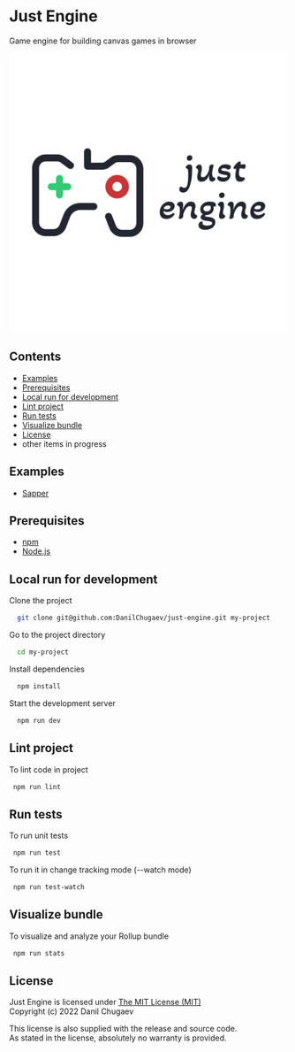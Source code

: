 # Just Engine

Game engine for building canvas games in browser

<p align="center">
  <img src="./src/images/logo.svg" alt="Just Engine logo"/>
</p>

## Contents
  - [Examples](#examples)
  - [Prerequisites](#prerequisites)
  - [Local run for development](#-ocal-run-for-development) 
  - [Lint project](#lint-project)
  - [Run tests](#run-tests)
  - [Visualize bundle](#visualize-bundle)
  - [License](#license)
  - other items in progress
  <!-- - [Features](#features) -->
  <!-- - [Tutorials](#tutorials)-->
  <!-- - [Build For Production](#build-for-production) -->

## Examples

- [Sapper](https://danilchugaev.github.io/sapper/)

## Prerequisites

- [npm](http://npmjs.com)
- [Node.js](https://nodejs.org/en/download/)

## Local run for development

Clone the project

```bash
  git clone git@github.com:DanilChugaev/just-engine.git my-project
```

Go to the project directory

```bash
  cd my-project
```

Install dependencies

```bash
  npm install
```

Start the development server

```bash
  npm run dev
```

## Lint project

To lint code in project

```bash
 npm run lint
```

## Run tests

To run unit tests

```bash
 npm run test
```

To run it in change tracking mode (--watch mode)

```bash
 npm run test-watch
```

## Visualize bundle

To visualize and analyze your Rollup bundle

```bash
 npm run stats
```

## License

Just Engine is licensed under [The MIT License (MIT)](https://opensource.org/licenses/MIT)  
Copyright (c) 2022 Danil Chugaev

This license is also supplied with the release and source code.  
As stated in the license, absolutely no warranty is provided.